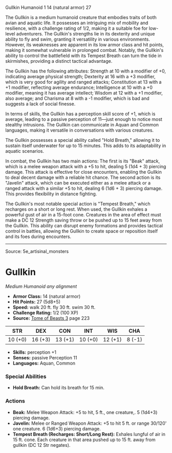 <MonsterName/>Gullkin</MonsterName>
<CreatureType/>Humanoid</CreatureType>
<CR/>1</CR>
<AC/>14 (natural armor)</AC>
<HP/>27</HP>
<summary>The Gullkin is a medium humanoid creature that embodies traits of both avian and aquatic life. It possesses an intriguing mix of mobility and resilience, with a challenge rating of 1/2, making it a suitable foe for low-level adventurers. The Gullkin's strengths lie in its dexterity and unique ability to fly and swim, granting it versatility in various environments. However, its weaknesses are apparent in its low armor class and hit points, making it somewhat vulnerable in prolonged combat. Notably, the Gullkin's ability to control the battlefield with its Tempest Breath can turn the tide in skirmishes, providing a distinct tactical advantage.</summary>

<detail>

The Gullkin has the following attributes: Strength at 10 with a modifier of +0, indicating average physical strength; Dexterity at 16 with a +3 modifier, which is very good for agility and ranged attacks; Constitution at 13 with a +1 modifier, reflecting average endurance; Intelligence at 10 with a +0 modifier, meaning it has average intellect; Wisdom at 12 with a +1 modifier, also average; and Charisma at 8 with a -1 modifier, which is bad and suggests a lack of social finesse.

In terms of skills, the Gullkin has a perception skill score of +1, which is average, leading to a passive perception of 11—just enough to notice most stealthy intrusions. The Gullkin can communicate in Aquan and Common languages, making it versatile in conversations with various creatures.

The Gullkin possesses a special ability called "Hold Breath," allowing it to sustain itself underwater for up to 15 minutes. This adds to its adaptability in aquatic scenarios.

In combat, the Gullkin has two main actions: The first is its "Beak" attack, which is a melee weapon attack with a +5 to hit, dealing 5 (1d4 + 3) piercing damage. This attack is effective for close encounters, enabling the Gullkin to deal decent damage with a reliable hit chance. The second action is its "Javelin" attack, which can be executed either as a melee attack or a ranged attack with a similar +5 to hit, dealing 6 (1d6 + 3) piercing damage. This provides flexibility in distance fighting.

The Gullkin's most notable special action is "Tempest Breath," which recharges on a short or long rest. When used, the Gullkin exhales a powerful gust of air in a 15-foot cone. Creatures in the area of effect must make a DC 12 Strength saving throw or be pushed up to 15 feet away from the Gullkin. This ability can disrupt enemy formations and provides tactical control in battles, allowing the Gullkin to create space or reposition itself and its foes during encounters.</detail>



---

Source: 5e_artisinal_monsters

# Gullkin

*Medium* *Humanoid* *any alignment*

- **Armor Class:** 14 (natural armor)
- **Hit Points:** 27 (5d8+5)
- **Speed:** walk 20 ft. fly 30 ft. swim 30 ft.
- **Challenge Rating:** 1/2 (100 XP)
- **Source:** [Tome of Beasts 3](https://koboldpress.com/kpstore/product/tome-of-beasts-3-for-5th-edition/) page 223

| STR | DEX | CON | INT | WIS | CHA |
| --- | --- | --- | --- | --- | --- |
| 10 (+0) | 16 (+3) | 13 (+1) | 10 (+0) | 12 (+1) | 8 (-1) |

- **Skills:** perception +1
- **Senses:** passive Perception 11
- **Languages:** Aquan, Common

### Special Abilities

- **Hold Breath:** Can hold its breath for 15 min.

### Actions

- **Beak:** Melee Weapon Attack: +5 to hit, 5 ft., one creature,. 5 (1d4+3) piercing damage.
- **Javelin:** Melee or Ranged Weapon Attack: +5 to hit 5 ft. or range 30/120' one creature. 6 (1d6+3) piercing damage.
- **Tempest Breath (Recharges: Short/Long Rest):** Exhales lungful of air in 15 ft. cone. Each creature in that area pushed up to 15 ft. away from gullkin (DC 12 Str negates).





